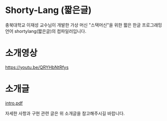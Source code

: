 # Shorty-Lang (짧은글)
충북대학교 이재성 교수님이 개발한 가상 머신 "스택머신"을 위한 짧은 한글 프로그래밍 언어 shortylang(짧은글)의 컴파일러입니다.

# 소개영상
https://youtu.be/QRYHbNtRfys 

# 소개글
[intro.pdf](https://github.com/user-attachments/files/19270194/intro.pdf)

자세한 사항과 구현 관련 글은 위 소개글을 참고해주시길 바랍니다.
